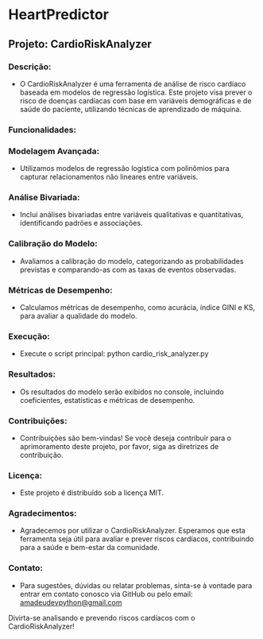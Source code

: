 # HeartPredictor

## Projeto: CardioRiskAnalyzer

### Descrição:
* O CardioRiskAnalyzer é uma ferramenta de análise de risco cardíaco baseada em modelos de regressão logística. Este projeto visa prever o risco de doenças cardíacas com base em variáveis demográficas e de saúde do paciente, utilizando técnicas de aprendizado de máquina.

### Funcionalidades:

### Modelagem Avançada: 
* Utilizamos modelos de regressão logística com polinômios para capturar relacionamentos não lineares entre variáveis.
### Análise Bivariada: 
* Inclui análises bivariadas entre variáveis qualitativas e quantitativas, identificando padrões e associações.
### Calibração do Modelo: 
* Avaliamos a calibração do modelo, categorizando as probabilidades previstas e comparando-as com as taxas de eventos observadas.
### Métricas de Desempenho: 
* Calculamos métricas de desempenho, como acurácia, índice GINI e KS, para avaliar a qualidade do modelo.

### Execução:

* Execute o script principal: python cardio_risk_analyzer.py
### Resultados:

* Os resultados do modelo serão exibidos no console, incluindo coeficientes, estatísticas e métricas de desempenho.
### Contribuições:
* Contribuições são bem-vindas! Se você deseja contribuir para o aprimoramento deste projeto, por favor, siga as diretrizes de contribuição.

### Licença:
* Este projeto é distribuído sob a licença MIT.

### Agradecimentos:
* Agradecemos por utilizar o CardioRiskAnalyzer. Esperamos que esta ferramenta seja útil para avaliar e prever riscos cardíacos, contribuindo para a saúde e bem-estar da comunidade.

### Contato:
* Para sugestões, dúvidas ou relatar problemas, sinta-se à vontade para entrar em contato conosco via GitHub ou pelo email: amadeudevpython@gmail.com

Divirta-se analisando e prevendo riscos cardíacos com o CardioRiskAnalyzer!






